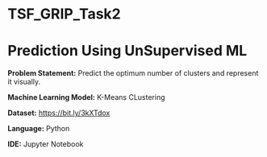 # TSF_GRIP_Task2

# Prediction Using UnSupervised ML

**Problem Statement:** Predict the optimum number of clusters and represent it visually.

**Machine Learning Model:** K-Means CLustering

**Dataset:** https://bit.ly/3kXTdox

**Language:** Python

**IDE:** Jupyter Notebook
